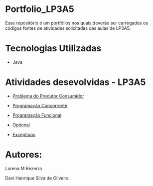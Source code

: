 # Portfolio_LP3A5
Esse repositório é um portfólios nos quais deverão ser carregados os códigos fontes de atividades solicitadas das aulas de LP3A5.

# Tecnologias Utilizadas

- Java

# Atividades desevolvidas - LP3A5

- [Problema do Produtor Consumidor](https://github.com/Looorena/Portfolio_LP3A5/tree/main/Portfolio_LP3A5/Atividade%202/src/Atividade2)

- [Programação Concorrente](https://github.com/Looorena/Portfolio_LP3A5/blob/main/Portfolio_LP3A5/Atividade%203/src/Atividade3/Atividade_3.java)

- [Programação Funcional](https://github.com/Looorena/Portfolio_LP3A5/tree/main/Portfolio_LP3A5/Atividade%204/src/Atividade4)

- [Optional]()

- [Exceptions]()


# Autores:
Lorena M Bezerra

Davi Henrique Silva de Oliveira
